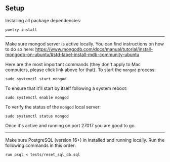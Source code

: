 ## Setup
Installing all package dependencies:
```
poetry install
```
---

Make sure mongod server is active locally. You can find instructions on how to do so here: https://www.mongodb.com/docs/manual/tutorial/install-mongodb-on-ubuntu/#std-label-install-mdb-community-ubuntu 

Here are the most important commands (they don't apply to Mac computers, please click link above for that). To start the `mongod` process:
```
sudo systemctl start mongod
```
To ensure that it'll start by itself following a system reboot:
```
sudo systemctl enable mongod
```
To verify the status of the `mongod` local server:
```
sudo systemctl status mongod
```
Once it's active and running on port 27017 you are good to go.

---

Make sure PostgreSQL (version 16+) in installed and running locally. Run the following commands in this order:
```
run psql < tests/reset_sql_db.sql
```
